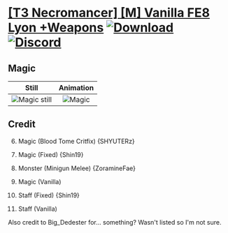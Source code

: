# [\[T3 Necromancer\] \[M\] Vanilla FE8 Lyon +Weapons](./) [![Download](https://img.shields.io/badge/Download--red?style=social&logo=github)](https://minhaskamal.github.io/DownGit/#/home?url=https://github.com/Klokinator/FE-Repo/tree/main/Battle%20Animations%2FMagi%20-%20Dark-Type%2F%5BT3%20Necromancer%5D%20%5BM%5D%20Vanilla%20FE8%20Lyon%20%2BWeapons%2F6.%20Magic%20(Blood%20Tome%20Critfix)) [![Discord](https://img.shields.io/badge/Discord--blue?style=social&logo=discord)](https://discord.gg/C7VNGnyTPA)

## Magic

| Still | Animation |
| :---: | :-------: |
| ![Magic still](./Magic_000.png) | ![Magic](./Magic.gif) |

## Credit

6. Magic (Blood Tome Critfix) {SHYUTERz}

6. Magic (Fixed) {Shin19}

6. Monster (Minigun Melee) {ZoramineFae}

6. Magic (Vanilla)

7. Staff (Fixed) {Shin19}

7. Staff (Vanilla)

Also credit to Big_Dedester for... something? Wasn't listed so I'm not sure.
